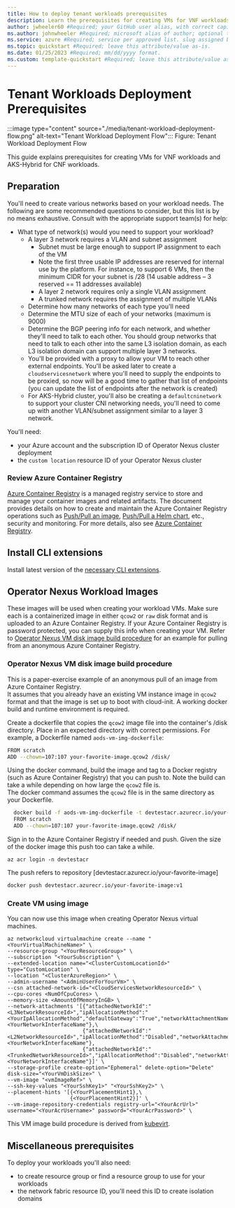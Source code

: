```yaml
---
title: How to deploy tenant workloads prerequisites
description: Learn the prerequisites for creating VMs for VNF workloads and for creating AKS-Hybrid clusters for CNF workloads
author: jwheeler60 #Required; your GitHub user alias, with correct capitalization.
ms.author: johnwheeler #Required; microsoft alias of author; optional team alias.
ms.service: azure #Required; service per approved list. slug assigned by ACOM.
ms.topic: quickstart #Required; leave this attribute/value as-is.
ms.date: 01/25/2023 #Required; mm/dd/yyyy format.
ms.custom: template-quickstart #Required; leave this attribute/value as-is.
---
```


# Tenant Workloads Deployment Prerequisites

<!--- IMG ![Tenant Workload Deployment Flow](Docs//media/tenant-workload-deployment-flow.png) IMG --->
:::image type="content" source="./media/tenant-workload-deployment-flow.png" alt-text="Tenant Workload Deployment Flow":::
Figure: Tenant Workload Deployment Flow

This guide explains prerequisites for creating VMs for VNF workloads and AKS-Hybrid for CNF workloads.

## Preparation

You'll need to create various networks based on your workload needs. The following are some
recommended questions to consider, but this list is by no means exhaustive. Consult with
the appropriate support team(s) for help:

- What type of network(s) would you need to support your workload?
  - A layer 3 network requires a VLAN and subnet assignment
    - Subnet must be large enough to support IP assignment to each of the VM
    - Note the first three usable IP addresses are reserved for internal use by the
      platform. For instance, to support 6 VMs, then the minimum CIDR for
      your subnet is /28 (14 usable address – 3 reserved == 11 addresses available)
    - A layer 2 network requires only a single VLAN assignment
    - A trunked network requires the assignment of multiple VLANs
  - Determine how many networks of each type you'll need
  - Determine the MTU size of each of your networks (maximum is 9000)
  - Determine the BGP peering info for each network, and whether they'll need to talk to
    each other. You should group networks that need to talk to each other into the same L3
    isolation domain, as each L3 isolation domain can support multiple layer 3 networks.
  - You'll be provided with a proxy to allow your VM to reach other external endpoints.
    You'll be asked later to create a `cloudservicesnetwork` where you'll need to supply the
    endpoints to be proxied, so now will be a good time to gather that list of endpoints
    (you can update the list of endpoints after the network is created)
  - For AKS-Hybrid cluster, you'll also be creating a `defaultcninetwork` to support your
    cluster CNI networking needs, you'll need to come up with another VLAN/subnet
    assignment similar to a layer 3 network.

You'll need:

- your Azure account and the subscription ID of Operator Nexus cluster deployment
- the `custom location` resource ID of your Operator Nexus cluster

### Review Azure Container Registry

[Azure Container Registry](/azure/container-registry/container-registry-intro) is a managed registry service to store and manage your container images and related artifacts.
The document provides details on how to create and maintain the Azure Container Registry operations such as [Push/Pull an image](/azure/container-registry/container-registry-get-started-docker-cli?tabs=azure-cli), [Push/Pull a Helm chart](/azure/container-registry/container-registry-helm-repos), etc., security and monitoring.
For more details, also see [Azure Container Registry](/azure/container-registry/).

## Install CLI extensions

Install latest version of the
[necessary CLI extensions](./howto-install-cli-extensions.md).

## Operator Nexus Workload Images

These images will be used when creating your workload VMs. Make sure each is a
containerized image in either `qcow2` or `raw` disk format and is uploaded to an Azure Container
Registry. If your Azure Container Registry is password protected, you can supply this info when creating your VM.
Refer to [Operator Nexus VM disk image build procedure](#operator-nexus-vm-disk-image-build-procedure) for an example for pulling from an anonymous Azure Container Registry.

### Operator Nexus VM disk image build procedure

This is a paper-exercise example of an anonymous pull of an image from Azure Container Registry.  
It assumes that you already have an existing VM instance image in `qcow2` format and that the image is set up to boot with cloud-init. A working docker build and runtime environment  is required.

Create a dockerfile that copies the `qcow2` image file into the container's /disk directory. Place in an expected directory with correct permissions.
For example, a Dockerfile named `aods-vm-img-dockerfile`:

```bash
FROM scratch
ADD --chown=107:107 your-favorite-image.qcow2 /disk/
```

Using the docker command, build the image and tag to a Docker registry (such as Azure Container Registry) that you can push to. Note the build can take a while depending on how large the `qcow2` file is.  
The docker command assumes the `qcow2` file is in the same directory as your Dockerfile.

```bash
  docker build -f aods-vm-img-dockerfile -t devtestacr.azurecr.io/your-favorite-image:v1 .
  FROM scratch
  ADD --chown=107:107 your-favorite-image.qcow2 /disk/
```

Sign in to the Azure Container Registry if needed and push. Given the size of the docker image this push too can take a while.

```azurecli
az acr login -n devtestacr
```

The push refers to repository [devtestacr.azurecr.io/your-favorite-image]

```bash
docker push devtestacr.azurecr.io/your-favorite-image:v1
```

### Create VM using image

You can now use this image when creating Operator Nexus virtual machines.

```azurecli
az networkcloud virtualmachine create --name "<YourVirtualMachineName>" \
--resource-group "<YourResourceGroup>" \
--subscription "<YourSubscription" \
--extended-location name="<ClusterCustomLocationId>" type="CustomLocation" \
--location "<ClusterAzureRegion>" \
--admin-username "<AdminUserForYourVm>" \
--csn attached-network-id="<CloudServicesNetworkResourceId>" \
--cpu-cores <NumOfCpuCores> \
--memory-size <AmountOfMemoryInGB> \
--network-attachments '[{"attachedNetworkId":"<L3NetworkResourceId>","ipAllocationMethod":"<YourIpAllocationMethod","defaultGateway":"True","networkAttachmentName":"<YourNetworkInterfaceName"},\
                        {"attachedNetworkId":"<L2NetworkResourceId>","ipAllocationMethod":"Disabled","networkAttachmentName":"<YourNetworkInterfaceName"},
                        {"attachedNetworkId":"<TrunkedNetworkResourceId>","ipAllocationMethod":"Disabled","networkAttachmentName":"<YourNetworkInterfaceName"}]' \
--storage-profile create-option="Ephemeral" delete-option="Delete" disk-size="<YourVmDiskSize>" \
--vm-image "<vmImageRef>" \
--ssh-key-values "<YourSshKey1>" "<YourSshKey2>" \
--placement-hints '[{<YourPlacementHint1},\
                    {<YourPlacementHint2}]' \
--vm-image-repository-credentials registry-url="<YourAcrUrl>" username="<YourAcrUsername>" password="<YourAcrPassword>" \
```

This VM image build procedure is derived from [kubevirt](https://kubevirt.io/user-guide/virtual_machines/disks_and_volumes/#containerdisk-workflow-example).

## Miscellaneous prerequisites

To deploy your workloads you'll also need:

- to create resource group or find a resource group to use for your workloads
- the network fabric resource ID, you'll need this ID to create isolation domains

